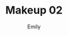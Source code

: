 ---
layout: page
title:  "Makeup 02"
image: makeup03.jpg
categories: [Front, Gallery]
author: Emily
---
